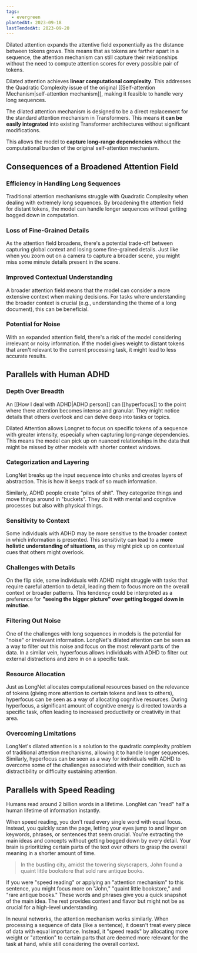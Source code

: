 ```yaml
---
tags:
  - evergreen
plantedAt: 2023-09-18
lastTendedAt: 2023-09-20
---
```

Dilated attention expands the attentive field exponentially as the distance between tokens grows. This means that as tokens are farther apart in a sequence, the attention mechanism can still capture their relationships without the need to compute attention scores for every possible pair of tokens.

Dilated attention achieves **linear computational complexity**. This addresses the Quadratic Complexity issue of the original [[Self-attention Mechanism|self-attention mechanism]], making it feasible to handle very long sequences.

The dilated attention mechanism is designed to be a direct replacement for the standard attention mechanism in Transformers. This means **it can be easily integrated** into existing Transformer architectures without significant modifications.

This allows the model to **capture long-range dependencies** without the computational burden of the original self-attention mechanism.

## Consequences of a Broadened Attention Field

### Efficiency in Handling Long Sequences

Traditional attention mechanisms struggle with Quadratic Complexity when dealing with extremely long sequences. By broadening the attention field for distant tokens, the model can handle longer sequences without getting bogged down in computation.

### Loss of Fine-Grained Details

As the attention field broadens, there's a potential trade-off between capturing global context and losing some fine-grained details. Just like when you zoom out on a camera to capture a broader scene, you might miss some minute details present in the scene.

### Improved Contextual Understanding

A broader attention field means that the model can consider a more extensive context when making decisions. For tasks where understanding the broader context is crucial (e.g., understanding the theme of a long document), this can be beneficial.

### Potential for Noise

With an expanded attention field, there's a risk of the model considering irrelevant or noisy information. If the model gives weight to distant tokens that aren't relevant to the current processing task, it might lead to less accurate results.

## Parallels with Human ADHD

### Depth Over Breadth

An [[How I deal with ADHD|ADHD person]] can [[hyperfocus]] to the point where there attention becomes intense and granular. They might notice details that others overlook and can delve deep into tasks or topics.

Dilated Attention allows Longnet to focus on specific tokens of a sequence with greater intensity, especially when capturing long-range dependencies. This means the model can pick up on nuanced relationships in the data that might be missed by other models with shorter context windows.

### Categorization and Layering

LongNet breaks up the input sequence into chunks and creates layers of abstraction. This is how it keeps track of so much information.

Similarly, ADHD people create "piles of shit". They categorize things and move things around in "buckets". They do it with mental and cognitive processes but also with physical things.

### Sensitivity to Context

Some individuals with ADHD may be more sensitive to the broader context in which information is presented. This sensitivity can lead to a **more holistic understanding of situations**, as they might pick up on contextual cues that others might overlook.

### Challenges with Details

On the flip side, some individuals with ADHD might struggle with tasks that require careful attention to detail, leading them to focus more on the overall context or broader patterns. This tendency could be interpreted as a preference for **"seeing the bigger picture" over getting bogged down in minutiae**.

### Filtering Out Noise

One of the challenges with long sequences in models is the potential for "noise" or irrelevant information. LongNet's dilated attention can be seen as a way to filter out this noise and focus on the most relevant parts of the data. In a similar vein, hyperfocus allows individuals with ADHD to filter out external distractions and zero in on a specific task.

### Resource Allocation

Just as LongNet allocates computational resources based on the relevance of tokens (giving more attention to certain tokens and less to others), hyperfocus can be seen as a way of allocating cognitive resources. During hyperfocus, a significant amount of cognitive energy is directed towards a specific task, often leading to increased productivity or creativity in that area.

### Overcoming Limitations

LongNet's dilated attention is a solution to the quadratic complexity problem of traditional attention mechanisms, allowing it to handle longer sequences. Similarly, hyperfocus can be seen as a way for individuals with ADHD to overcome some of the challenges associated with their condition, such as distractibility or difficulty sustaining attention.

## Parallels with Speed Reading

Humans read around 2 billion words in a lifetime. LongNet can "read" half a human lifetime of information instantly.

When speed reading, you don't read every single word with equal focus. Instead, you quickly scan the page, letting your eyes jump to and linger on keywords, phrases, or sentences that seem crucial. You're extracting the main ideas and concepts without getting bogged down by every detail. Your brain is prioritizing certain parts of the text over others to grasp the overall meaning in a shorter amount of time.

> In the bustling city, amidst the towering skyscrapers, John found a quaint little bookstore that sold rare antique books.  

If you were "speed reading" or applying an "attention mechanism" to this sentence, you might focus more on "John," "quaint little bookstore," and "rare antique books." These words and phrases give you a quick snapshot of the main idea. The rest provides context and flavor but might not be as crucial for a high-level understanding.

In neural networks, the attention mechanism works similarly. When processing a sequence of data (like a sentence), it doesn't treat every piece of data with equal importance. Instead, it "speed reads" by allocating more weight or "attention" to certain parts that are deemed more relevant for the task at hand, while still considering the overall context.